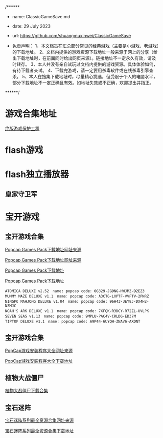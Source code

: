 /******

*    name: ClassicGameSave.md
*    date: 29 July 2023
*    url: https://github.com/shuangmuxinwei/ClassicGameSave

* 免责声明：
  1、本文档旨在汇总部分常见的经典游戏（主要是小游戏、老游戏）的下载地址。
  2、文档内提供的游戏资源下载地址一般来源于网上的分享（给出下载地址时，在前面同时给出网页来源）。链接地址不一定永久有效，请及时转存。
  3、本人并没有亲自试玩过文档内提供的游戏资源。具体体验如何，有待下载者亲试。
  4、下载完游戏，请一定要用杀毒软件或在线杀毒引擎查杀。
  5、本人在搜集下载地址时，尽量精心挑选，但受限于个人的电脑水平，部分下载地址不一定正确且有效。如地址失效或不正确，欢迎提出并指正。

******/

# 游戏合集地址

[绝版游戏保护工程](https://github.com/skywind3000/preserve-cd)

# flash游戏

# flash独立播放器

## 皇家守卫军

# 宝开游戏

## 宝开游戏合集

[Popcap Games Pack下载地址网址来源](https://tieba.baidu.com/p/1409692473)

[Popcap Games Pack下载地址网址来源](https://tieba.baidu.com/p/7087907452)

[Popcap Games Pack下载地址](https://pan.baidu.com/share/init?surl=JXF3aeWzYu135VkJhRkXxA&pwd=362s)

[Popcap Games Pack下载地址](http://pan.baidu.com/s/1c15zaEG)

```
ATOMICA DELUXE v2.52　name: popcap code: 6G329-JG9NG-HWJMZ-D2EZ3
MUMMY MAZE DELUXE v1.1　name: popcap code: A3CTG-LXPTF-VVFTV-2PNRZ
NINGPO MAHJONG DELUXE v1.04　name: popcap code: 96H43-UEY9J-DX4H2-NZMJC
NOAH'S ARK DELUXE v1.1　name: popcap code: 7XFQK-R3DCY-R72ZL-UVLPK
SEVEN SEAS v1.13　name: popcap code: 9MPLU-PAC4V-CRLDG-ED37M
TIPTOP DELUXE v1.1　name: popcap code: A9P44-6UYQH-ZNAV6-AXDNT
```

## 宝开游戏合集

[PopCap游戏安装程序大全网址来源](https://tieba.baidu.com/p/5172805907)

[PopCap游戏安装程序大全下载地址](https://pan.baidu.com/s/1dE3EVPv)

## 植物大战僵尸

[植物大战僵尸下载合集](http://lonelystar.org/)

## 宝石迷阵

[宝石迷阵系列最全资源合集网址来源](https://tieba.baidu.com/p/6860181397)

[宝石迷阵系列最全资源合集下载地址](https://pan.baidu.com/s/19lqnffnBpTtQSbHPfOrE9Q&pwd=p53k)
